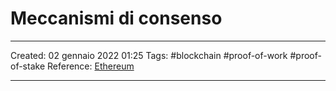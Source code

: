 # Meccanismi di consenso
---
Created: 02 gennaio 2022 01:25
Tags: #blockchain #proof-of-work #proof-of-stake
Reference: [Ethereum](https://ethereum.org/it/developers/docs/consensus-mechanisms/)

---
